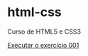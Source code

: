 # html-css
 Curso de HTML5 e CSS3

<a href="https://gabrielluzetti.github.io/html-css/exercicios/ex001/index.html">Executar o exercício 001</a>
